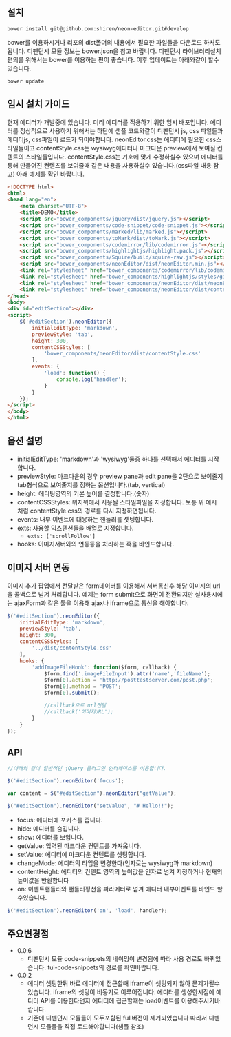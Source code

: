 ## 설치

```
bower install git@github.com:shiren/neon-editor.git#develop
```

bower를 이용하시거나 리포의 dist폴더의 내용에서 필요한 파일들을 다운로드 하셔도 됩니다.
디펜던시 모듈 정보는 bower.json을 참고 바랍니다.
디펜던시 라이브러리설치 편의를 위해서는 bower를 이용하는 편이 좋습니다.
이후 업데이트는 아래와같이 할수있습니다.

```
bower update
```

## 임시 설치 가이드

현재 에디터가 개발중에 있습니다. 미리 에디터를 적용하기 위한 임시 배포입니다.
에디터를 정상적으로 사용하기 위해서는 하단에 샘플 코드와같이 디펜던시 js, css 파일들과 에디터js, css파일이 로드가 되어야합니다.
neonEditor.css는 에디터에 필요한 css스타일들이고
contentStyle.css는 wysiwyg에디터나 마크다운 preview에서 보여질 컨텐트의 스타일들입니다.
contentStyle.css는 기호에 맞게 수정하실수 있으며 에디터를 통해 만들어진 컨텐츠를 보여줄때 같은 내용을 사용하실수 있습니다.(css파일 내용 참고)
아래 예제를 확인 바랍니다.

``` html
<!DOCTYPE html>
<html>
<head lang="en">
    <meta charset="UTF-8">
    <title>DEMO</title>
    <script src="bower_components/jquery/dist/jquery.js"></script>
    <script src="bower_components/code-snippet/code-snippet.js"></script>
    <script src="bower_components/marked/lib/marked.js"></script>
    <script src="bower_components/toMark/dist/toMark.js"></script>
    <script src="bower_components/codemirror/lib/codemirror.js"></script>
    <script src="bower_components/highlightjs/highlight.pack.js"></script>
    <script src="bower_components/Squire/build/squire-raw.js"></script>
    <script src="bower_components/neonEditor/dist/neonEditor.min.js"></script>
    <link rel="stylesheet" href="bower_components/codemirror/lib/codemirror.css">
    <link rel="stylesheet" href="bower_components/highlightjs/styles/github.css">
    <link rel="stylesheet" href="bower_components/neonEditor/dist/neonEditor.css">
    <link rel="stylesheet" href="bower_components/neonEditor/dist/contentStyle.css">
</head>
<body>
<div id="editSection"></div>
<script>
    $('#editSection').neonEditor({
        initialEditType: 'markdown',
        previewStyle: 'tab',
        height: 300,
        contentCSSStyles: [
            'bower_components/neonEditor/dist/contentStyle.css'
        ],
        events: {
            'load': function() {
                console.log('handler');
            }
        }
    });
</script>
</body>
</html>
```

## 옵션 설명

* initialEditType: 'markdown'과 'wysiwyg'둘중 하나를 선택해서 에디터를 시작합니다.
* previewStyle: 마크다운의 경우 preview pane과 edit pane을 2단으로 보여줄지 tab형식으로 보여줄지를 정하는 옵션입니다.(tab, vertical)
* height: 에디팅영역의 기본 높이를 결정합니다.(숫자)
* contentCSSStyles: 위지윅에서 사용될 스타일파일을 지정합니다. 보통 위 예시 처럼 contentStyle.css의 경로를 다시 지정하면됩니다.
* events: 내부 이벤트에 대응하는 핸들러를 셋팅합니다.
* exts: 사용할 익스텐션들을 배열로 지정합니다.
    * `exts: ['scrollFollow']`
* hooks: 이미지서버와의 연동등을 처리하는 훅을 바인드합니다.

## 이미지 서버 연동

이미지 추가 팝업에서 전달받은 form데이터를 이용해서 서버통신후
해당 이미지의 url을 콜백으로 넘겨 처리합니다.
예제는 form submit으로 화면이 전환되지만 실사용시에는 ajaxForm과 같은 툴을 이용해 ajax나 iframe으로 통신을 해야합니다.

``` javascript
$('#editSection').neonEditor({
    initialEditType: 'markdown',
    previewStyle: 'tab',
    height: 300,
    contentCSSStyles: [
        '../dist/contentStyle.css'
    ],
    hooks: {
        'addImageFileHook': function($form, callback) {
            $form.find('.imageFileInput').attr('name','fileName');
            $form[0].action = 'http://posttestserver.com/post.php';
            $form[0].method = 'POST';
            $form[0].submit();

            //callback으로 url전달
            //callback('이미지URL');
        }
    }
});
```

## API

``` javascript
//아래와 같이 일반적인 jQuery 플러그인 인터페이스를 이용합니다.

$('#editSection').neonEditor('focus');

var content = $("#editSection").neonEditor("getValue");

$("#editSection").neonEditor("setValue", "# Hello!!");
```

* focus: 에디터에 포커스를 줍니다.
* hide: 에디터를 숨깁니다.
* show: 에디터를 보입니다.
* getValue: 입력된 마크다운 컨텐트를 가져옵니다.
* setValue: 에디터에 마크다운 컨텐트를 셋팅합니다.
* changeMode: 에디터의 타입을 변경한다(인자로는 wysiwyg과 markdown)
* contentHeight: 에디터의 컨텐트 영역의 높이값을 인자로 넘겨 지정하거나 현재의 높이값을 반환합니다
* on: 이벤트핸들러와 핸들러평션을 파라메터로 넘겨 에디터 내부이벤트를 바인드 할수있습니다.

``` javascript
$('#editSection').neonEditor('on', 'load', handler);
```

## 주요변경점
* 0.0.6
    * 디펜던시 모듈 code-snippets의 네이밍이 변경됨에 따라 사용 경로도 바뀌었습니다. tui-code-snippets의 경로를 확인바랍니다.
* 0.0.2
    * 에디터 셋팅한뒤 바로 에디터에 접근할때 iframe이 셋팅되지 않아 문제가될수있습니다.
    iframe의 셋팅이 비동기로 이루어집니다. 에디터를 생성한시점에 에디터 API를 이용한다던지 에디터에 접근할때는 load이벤트를 이용해주시기바랍니다.
    * 기존에 디펜던시 모듈들이 모두포함된 full버전이 제거되었습니다 따라서 디펜던시 모듈들을 직접 로드해야합니다(샘플 참조)
